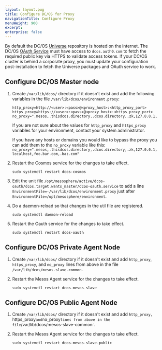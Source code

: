 ```yaml
---
layout: layout.pug
title: Configure DC/OS for Proxy
navigationTitle: Configure Proxy
menuWeight: 900
excerpt:
enterprise: false
---
```


By default the DC/OS [Universe](https://github.com/mesosphere/universe) repository is hosted on the internet. The DC/OS [OAuth Service](https://github.com/dcos/dcos-oauth) must have access to `dcos.auth0.com` to fetch the required public key via HTTPS to validate access tokens. If your DC/OS cluster is behind a corporate proxy, you must update your configuration post-installation to fetch the Universe packages and OAuth service to work. 

## Configure DC/OS Master node

1.  Create `/var/lib/dcos/` directory if it doesn't exist and add the following variables in the file `/var/lib/dcos/environment.proxy`:

    ```
    http_proxy=http://<user>:<pass>@<proxy_host>:<http_proxy_port>
    https_proxy=https://<user>:<pass>@<proxy_host>:<https_proxy_port>
    no_proxy=".mesos,.thisdcos.directory,.dcos.directory,.zk,127.0.0.1,localhost"
    ```
    
    If you are not sure about the values for `http_proxy` and `https_proxy` variables for your environment, contact your system administrator.
    
    If you have any hosts or domains you would like to bypass the proxy you can add them to the `no_proxy` variable like this: `no_proxy=".mesos,.thisdcos.directory,.dcos.directory,.zk,127.0.0.1,localhost,foo.bar.com,.baz.com"`
    
1.  Restart the Cosmos service for the changes to take effect.

    ```
    sudo systemctl restart dcos-cosmos
    ```

1.  Edit the unit file `/opt/mesosphere/active/dcos-oauth/dcos.target.wants_master/dcos-oauth.service` to add a line `EnvironmentFile=-/var/lib/dcos/environment.proxy` just after `EnvironmentFile=/opt/mesosphere/environment`.

1.  Do a daemon-reload so that changes in the util file are registered. 

    ```
    sudo systemctl daemon-reload
    ```

1.  Restart the Oauth service for the changes to take effect.

    ```
    sudo systemctl restart dcos-oauth
    ```

## Configure DC/OS Private Agent Node

1.  Create `/var/lib/dcos/` directory if it doesn't exist and add `http_proxy`, `https_proxy`, and `no_proxy` lines from above in the file `/var/lib/dcos/mesos-slave-common`.


1.  Restart the Mesos Agent service for the changes to take effect.

    ```
    sudo systemctl restart dcos-mesos-slave
    ```

## Configure DC/OS Public Agent Node

1.  Create `/var/lib/dcos/` directory if it doesn't exist and add `http_proxy, `https_proxy` and `no_proxy` lines from above in the file `/var/lib/dcos/mesos-slave-common`.


1.  Restart the Mesos Agent service for the changes to take effect.

    ```
    sudo systemctl restart dcos-mesos-slave-public
    ```

